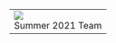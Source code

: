 
<table>
    <tr>
        <td colspan="3">
            <a class="home_button">
                <div class="background_white home_button_header center">
                    <img src="http://www.cymoh.org/images/img_3274-2-333.webp">
                </div>
                <div class="background_white text_black reset center">
                    <div class="home_button_description">Summer 2021 Team</div>
                </div>
            </a>
        </td>
    </tr>
</table>
